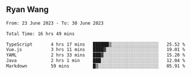 ## Ryan Wang

<!--START_SECTION:waka-->

```txt
From: 23 June 2023 - To: 30 June 2023

Total Time: 16 hrs 49 mins

TypeScript       4 hrs 17 mins   ██████▒░░░░░░░░░░░░░░░░░░   25.52 %
Vue.js           3 hrs 11 mins   ████▓░░░░░░░░░░░░░░░░░░░░   19.01 %
YAML             2 hrs 33 mins   ███▓░░░░░░░░░░░░░░░░░░░░░   15.20 %
Java             2 hrs 1 min     ███░░░░░░░░░░░░░░░░░░░░░░   12.04 %
Markdown         59 mins         █▒░░░░░░░░░░░░░░░░░░░░░░░   05.91 %
```

<!--END_SECTION:waka-->
